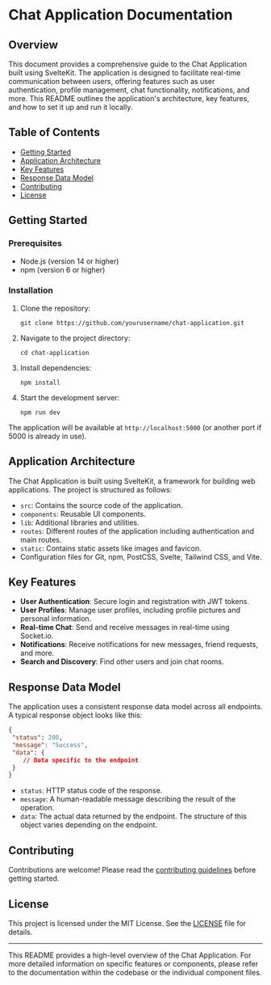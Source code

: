 # Chat Application Documentation

## Overview

This document provides a comprehensive guide to the Chat Application built using SvelteKit. The application is designed to facilitate real-time communication between users, offering features such as user authentication, profile management, chat functionality, notifications, and more. This README outlines the application's architecture, key features, and how to set it up and run it locally.

## Table of Contents

- [Getting Started](#getting-started)
- [Application Architecture](#application-architecture)
- [Key Features](#key-features)
- [Response Data Model](#response-data-model)
- [Contributing](#contributing)
- [License](#license)

## Getting Started

### Prerequisites

- Node.js (version 14 or higher)
- npm (version 6 or higher)

### Installation

1. Clone the repository:
   ```
   git clone https://github.com/yourusername/chat-application.git
   ```
2. Navigate to the project directory:
   ```
   cd chat-application
   ```
3. Install dependencies:
   ```
   npm install
   ```
4. Start the development server:
   ```
   npm run dev
   ```

The application will be available at `http://localhost:5000` (or another port if 5000 is already in use).

## Application Architecture

The Chat Application is built using SvelteKit, a framework for building web applications. The project is structured as follows:

- `src`: Contains the source code of the application.
 - `components`: Reusable UI components.
 - `lib`: Additional libraries and utilities.
 - `routes`: Different routes of the application including authentication and main routes.
- `static`: Contains static assets like images and favicon.
- Configuration files for Git, npm, PostCSS, Svelte, Tailwind CSS, and Vite.

## Key Features

- **User Authentication**: Secure login and registration with JWT tokens.
- **User Profiles**: Manage user profiles, including profile pictures and personal information.
- **Real-time Chat**: Send and receive messages in real-time using Socket.io.
- **Notifications**: Receive notifications for new messages, friend requests, and more.
- **Search and Discovery**: Find other users and join chat rooms.

## Response Data Model

The application uses a consistent response data model across all endpoints. A typical response object looks like this:

```json
{
 "status": 200,
 "message": "Success",
 "data": {
    // Data specific to the endpoint
 }
}
```

- `status`: HTTP status code of the response.
- `message`: A human-readable message describing the result of the operation.
- `data`: The actual data returned by the endpoint. The structure of this object varies depending on the endpoint.

## Contributing

Contributions are welcome! Please read the [contributing guidelines](CONTRIBUTING.md) before getting started.

## License

This project is licensed under the MIT License. See the [LICENSE](LICENSE) file for details.

---

This README provides a high-level overview of the Chat Application. For more detailed information on specific features or components, please refer to the documentation within the codebase or the individual component files.
